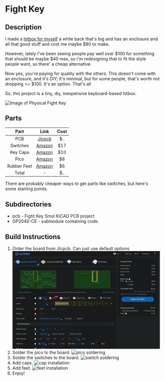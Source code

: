 # Fight Key

## Description

I made a [hitbox for myself]() a while back that's big and has an enclosure and all that good stuff and cost me maybe $80 to make.

However, lately I've been seeing people pay well over $100 for something that should be maybe $40 max, so I'm redesigning that to fit the style people want, so there' a cheap alternative.

Now yes, you're paying for quality with the others. This doesn't come with an enclosure, and it's DIY; it's minimal, but for some people, that's worth not dropping >= $100. It's an option. That's all

So, this project is a tiny, diy, inexpensive keyboard-based hitbox.

![Image of Physical Fight Key](/pics/fk-smol.jpg)

## Parts

| Part        | Link                          | Cost |
|:-----------:|:-----------------------------:|:----:|
| PCB         | [Jlcpcb](https://jlcpcb.com/) | $..  |
| Switches    | [Amazon][SwitchLink]          | $17  |
| Key Caps    | [Amazon][CapLink]             | $10  |
| Pico        | [Amazon][PicoLink]            | $8   |
| Rubber Feet | [Amazon][FeetLink]            | $6   |
| Total       | -                             | $..  |

There are probably cheaper ways to get parts like switches, but here's some starting points.

[SwitchLink]: https://www.amazon.com/Original-Switches-Mechanical-Keyboard-Puller/dp/B09GVTTRYH/ref=sxts_rp_s_a_1_0?content-id=amzn1.sym.eff26b9b-e255-411b-a40d-eccb21f93fe4%3Aamzn1.sym.eff26b9b-e255-411b-a40d-eccb21f93fe4&crid=OGIN649RYNLA&cv_ct_cx=cherry%2Bmx%2Bblue%2Bswitches&keywords=cherry%2Bmx%2Bblue%2Bswitches&pd_rd_i=B09GVTTRYH&pd_rd_r=de26edff-1706-49b8-a3fd-2a174c47fd2e&pd_rd_w=xzHPp&pd_rd_wg=D75ZF&pf_rd_p=eff26b9b-e255-411b-a40d-eccb21f93fe4&pf_rd_r=5NAA6ADCH55172T5JBB8&qid=1680652531&sbo=RZvfv%2F%2FHxDF%2BO5021pAnSA%3D%3D&sprefix=cherry%2Bmx%2Bblue%2Bswitche%2Caps%2C126&sr=1-1-5985efba-8948-4f09-9122-d605505c9d1e&th=1 "Amazon"

[CapLink]: https://www.amazon.com/Keycap-Keycaps-Percent-Mechanical-Keyboard/dp/B08BR8KSNM/ref=sr_1_33?crid=1NH5LM0OYZRB3&keywords=cherry+mx+keycaps&qid=1680653223&refinements=p_85%3A2470955011&rnid=2470954011&rps=1&s=electronics&sprefix=cherry+mx+key+cap%2Celectronics%2C118&sr=1-33 "Amazon"

[PicoLink]: https://www.amazon.com/seeed-studio-Raspberry-Microcontroller-Dual-core/dp/B08TQSDP28/ref=sr_1_5?crid=2AFT7S4T0WLWI&keywords=raspberry+pi+pico&qid=1680652784&s=electronics&sprefix=raspberry+pi+pico%2Celectronics%2C132&sr=1-5 "Amazon"

[FeetLink]: https://www.amazon.com/UOTOO-Laptop-Diameter-Replacement-MacBook/dp/B087774VG5/ref=sr_1_3?crid=F02BRHEO012B&keywords=sticky+rubber+feet&qid=1680652823&s=electronics&sprefix=sticky+rubber+feet%2Celectronics%2C111&sr=1-3 "Amazon"

## Subdirectories

- pcb - Fight Key Smol KiCAD PCB project
- GP2040-CE - submodule containing code.

## Build Instructions

1. Order the board from Jlcpcb. Can just use default options
   ![jlcpcb order](pics/jlcpcb-order.png)
2. Solder the pico to the board.
   ![pico soldering](pics/pico-soldering.png)
3. Solder the switches to the board.
   ![switch soldering](pics/switch-soldering.png)
4. Add caps.
   ![cap installation](pics/cap-installation.png)
5. Add feet.
   ![feet installation](pics/feet-installation.png)
6. Enjoy!

